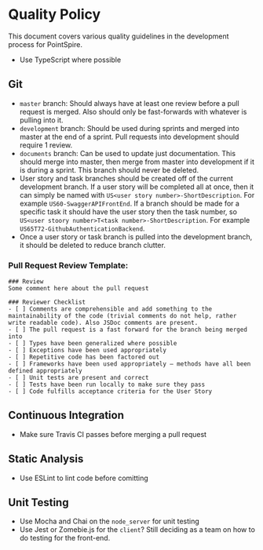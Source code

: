 # Quality Policy

This document covers various quality guidelines in the development process for PointSpire.

- Use TypeScript where possible

## Git

- `master` branch: Should always have at least one review before a pull request is merged. Also should only be fast-forwards with whatever is pulling into it. 
- `development` branch: Should be used during sprints and merged into master at the end of a sprint. Pull requests into development should require 1 review. 
- `documents` branch: Can be used to update just documentation. This should merge into master, then merge from master into development if it is during a sprint. This branch should never be deleted.
- User story and task branches should be created off of the current development branch. If a user story will be completed all at once, then it can simply be named with `US<user story number>-ShortDescription`. For example `US60-SwaggerAPIFrontEnd`. If a branch should be made for a specific task it should have the user story then the task number, so `US<user stoory number>T<task number>-ShortDescription`. For example `US65T72-GithubAuthenticationBackend`.
- Once a user story or task branch is pulled into the development branch, it should be deleted to reduce branch clutter.

### Pull Request Review Template:

```
### Review
Some comment here about the pull request

### Reviewer Checklist
- [ ] Comments are comprehensible and add something to the maintainability of the code (trivial comments do not help, rather write readable code). Also JSDoc comments are present. 
- [ ] The pull request is a fast forward for the branch being merged into
- [ ] Types have been generalized where possible
- [ ] Exceptions have been used appropriately
- [ ] Repetitive code has been factored out
- [ ] Frameworks have been used appropriately – methods have all been defined appropriately
- [ ] Unit tests are present and correct
- [ ] Tests have been run locally to make sure they pass
- [ ] Code fulfills acceptance criteria for the User Story
```

## Continuous Integration

- Make sure Travis CI passes before merging a pull request

## Static Analysis

- Use ESLint to lint code before comitting

## Unit Testing

- Use Mocha and Chai on the `node_server` for unit testing
- Use Jest or Zomebie.js for the `client`? Still deciding as a team on how to do testing for the front-end.